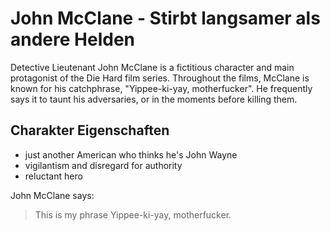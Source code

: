 # John McClane \- Stirbt langsamer als andere Helden

Detective Lieutenant John McClane is a fictitious character and main protagonist of the Die Hard film series\. 
Throughout the films, McClane is known for his catchphrase, "Yippee\-ki\-yay, motherfucker"\. He frequently says it to taunt his adversaries, or in the moments before killing them\. 

## Charakter Eigenschaften
* just another American who thinks he's John Wayne
* vigilantism and disregard for authority
* reluctant hero

John McClane says:
> This is my phrase
> Yippee-ki-yay, motherfucker.